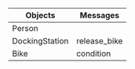 Objects  | Messages
------------- | -------------
Person |
DockingStation | release_bike
Bike | condition
